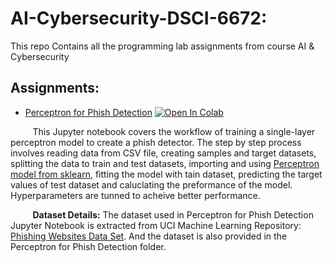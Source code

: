# AI-Cybersecurity-DSCI-6672:

This repo Contains all the programming lab assignments from course AI & Cybersecurity

## Assignments:

* [Perceptron for Phish Detection](https://github.com/shreyagopal/AI-Cybersecurity-DSCI-6672/blob/master/Perceptron_for_Phish_Detection.ipynb) [![Open In Colab](https://colab.research.google.com/assets/colab-badge.svg)](https://colab.research.google.com/github/shreyagopal/AI-Cybersecurity-DSCI-6672/blob/master/Perceptron_for_Phish_Detection.ipynb)

&nbsp;&nbsp;&nbsp;&nbsp;&nbsp;&nbsp;&nbsp;&nbsp;&nbsp;This Jupyter notebook covers the workflow of training a single-layer perceptron model to create a phish detector. The step by step process involves reading data from CSV file, creating samples and target datasets, splitting the data to train and test datasets, importing and using [Perceptron model from sklearn](https://scikit-learn.org/stable/modules/generated/sklearn.linear_model.Perceptron.html), fitting the model with tain dataset, predicting the target values of test dataset and caluclating the preformance of the model. Hyperparameters are tunned to acheive better performance.

&nbsp;&nbsp;&nbsp;&nbsp;&nbsp;&nbsp;&nbsp;&nbsp;&nbsp;**Dataset Details:** The dataset used in Perceptron for Phish Detection Jupyter Notebook is extracted from UCI Machine Learning Repository: [Phishing Websites Data Set](https://archive.ics.uci.edu/ml/datasets/phishing+websites). And the dataset is also provided in the Perceptron for Phish Detection folder.
      
        
